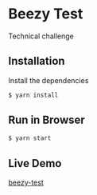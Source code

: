 # Beezy Test

Technical challenge


## Installation

Install the dependencies

```sh
$ yarn install
```

## Run in Browser

```sh
$ yarn start

```

## Live Demo
[beezy-test](http://faint-cats.surge.sh/)
